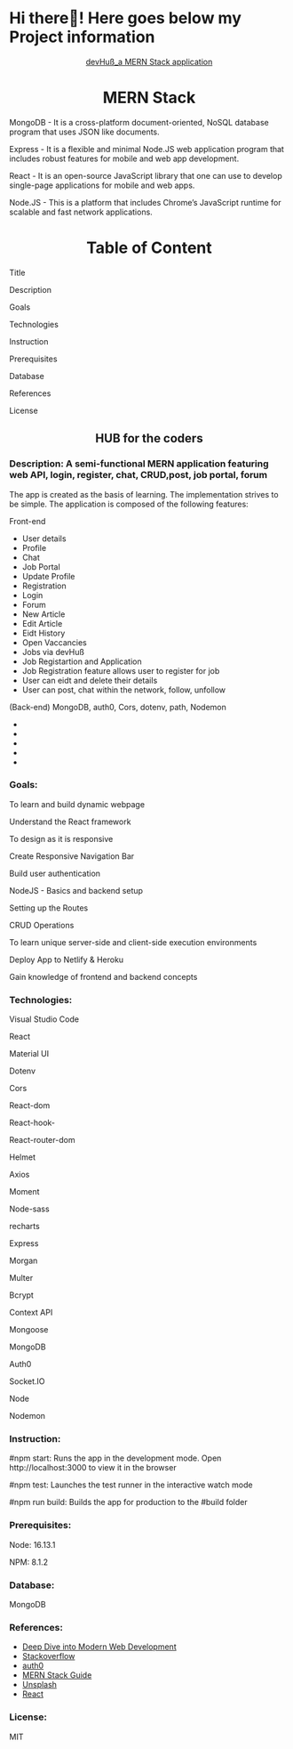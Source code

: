 # Hi there👋! Here goes below my Project information

<div align="center"><a href="########">devHuß_a MERN Stack application </a></div>
<h1 align="center">MERN Stack</h1>
<p>MongoDB - It is a cross-platform document-oriented, NoSQL database program that uses JSON like documents.</p>
<p>Express - It is a flexible and minimal Node.JS web application program that includes robust features for mobile and web app development.</p>
<p>React - It is an open-source JavaScript library that one can use to develop single-page applications for mobile and web apps.</p>
<p>Node.JS - This is a platform that includes Chrome’s JavaScript runtime for scalable and fast network applications.</p>

<h1 align="center">Table of Content</h1>
 
   <p>Title</p>
   <p>Description</p>
   <p>Goals</p>
   <p>Technologies</p>
   <p>Instruction</p>
   <P>Prerequisites</p>
   <p>Database</p>
   <p>References</p>
   <p>License</p>
   
<h2 align="center">HUB for the coders</h2>

<h3 align="left">Description: A semi-functional MERN application featuring web API, login, register, chat, CRUD,post, job portal, forum</h3>

<p>The app is created as the basis of learning. The implementation strives to be simple. The application is composed of the following features:</p>

<p>Front-end</p>

<ul>
<li>User details</li>
<li>Profile</li>
<li>Chat</li>
<li>Job Portal</li>
<li>Update Profile</li>
<li>Registration</li>
<li>Login</li>
<li>Forum</li>
<li>New Article</li>
<li>Edit Article</li>
<li>Eidt History</li>
<li>Open Vaccancies</li>
<li>Jobs via devHuß</li>
<li>Job Registartion and Application</li>
<li>Job Registration feature allows user to register for job</li>
<li>User can eidt and delete their details</li>
<li>User can post, chat within the network, follow, unfollow</li>
</ul>

<p>(Back-end) MongoDB, auth0, Cors, dotenv, path, Nodemon</p>

<ul>
<li></li>
<li></li>
<li></li>
<li></li>
<li></li>
</ul>

 <h3 align="left"> Goals:</h3>

  <p>To learn and build dynamic webpage</p>
  <p>Understand the React framework</p>
  <p> To design as it is responsive</p>
  <p>Create Responsive Navigation Bar</p>
  <p>Build user authentication</p>
  <p>NodeJS - Basics and backend setup</p>
  <p>Setting up the Routes</p>
  <p>CRUD Operations</p>
  <p>To learn unique server-side and client-side execution environments</p>
  <p></p>
  <p></p>
  <p></p>
  <p></p>
  <p></p>
  <p>Deploy App to Netlify & Heroku</p>
  <p>Gain knowledge of frontend and backend concepts</p>
  
<h3 align="left">Technologies:</h3>
 
 <p>Visual Studio Code</p>
  <p>React</p>
  <p>Material UI</p>
  <p>Dotenv</p>
  <p>Cors</p>
  <p>React-dom</p>
  <p>React-hook-</p>
  <p>React-router-dom</p>
  <p>Helmet</p>
  <p>Axios</p>
  <p>Moment</p>
  <p>Node-sass</p>
  <p>recharts</p>
  <p>Express</p>
  <p>Morgan</p>
  <p>Multer</p>
  <p>Bcrypt</p>
  <p>Context API</p>
  <p>Mongoose</p>
  <p>MongoDB</p>
  <p>Auth0</p>
  <p>Socket.IO</p>
  <p>Node</p>
  <p>Nodemon</p>

 <h3 align="left">Instruction:</h3>

<p>#npm start: Runs the app in the development mode. Open http://localhost:3000 to view it in the browser</p>
<p>#npm test: Launches the test runner in the interactive watch mode</p>
<p>#npm run build: Builds the app for production to the #build folder</p>

<h3 align="left"> Prerequisites:</h3>

  <p>Node: 16.13.1</p>
  <p>NPM: 8.1.2</p>

  <h3 align="left">Database:</h3>

  <p>MongoDB</p>

<h3 align="left">References:</h3>

<ul>
<li><a href="https://fullstackopen.com/en/">Deep Dive into Modern Web Development</a></li>
<li><a href="https://stackoverflow.com/">Stackoverflow</a></li>
<li><a href="https://manage.auth0.com/">auth0</a></li>
<li><a href="https://www.mongodb.com/languages/mern-stack-tutorial">MERN Stack Guide</a></li>
<li><a href="https://unsplash.com/">Unsplash</a></li>
<li><a href="https://reactjs.org/">React</a></li>
</ul>

<h3 align="left">License:</h3>
<p>MIT</p>

